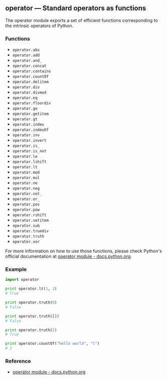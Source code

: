 ## operator — Standard operators as functions

The operator module exports a set of efficient functions corresponding to the intrinsic operators of Python.

### Functions

* `operator.abs`
* `operator.add`
* `operator.and_`
* `operator.concat`
* `operator.contains`
* `operator.countOf`
* `operator.delitem`
* `operator.div`
* `operator.divmod`
* `operator.eq`
* `operator.floordiv`
* `operator.ge`
* `operator.getitem`
* `operator.gt`
* `operator.index`
* `operator.indexOf`
* `operator.inv`
* `operator.invert`
* `operator.is_`
* `operator.is_not`
* `operator.le`
* `operator.lshift`
* `operator.lt`
* `operator.mod`
* `operator.mul`
* `operator.ne`
* `operator.neg`
* `operator.not_`
* `operator.or_`
* `operator.pos`
* `operator.pow`
* `operator.rshift`
* `operator.setitem`
* `operator.sub`
* `operator.truediv`
* `operator.truth`
* `operator.xor`

For more information on how to use those functions, please check Python's official documentation at [operator module - docs.python.org](https://docs.python.org/2/library/operator.html).

### Example

```python
import operator

print operator.lt(1, 2)
# True

print operator.truth(0)
# False

print operator.truth([])
# False

print operator.truth(2)
# True

print operator.countOf("hello world", "l")
# 3
```

### Reference

* [operator module - docs.python.org](https://docs.python.org/2/library/operator.html)
